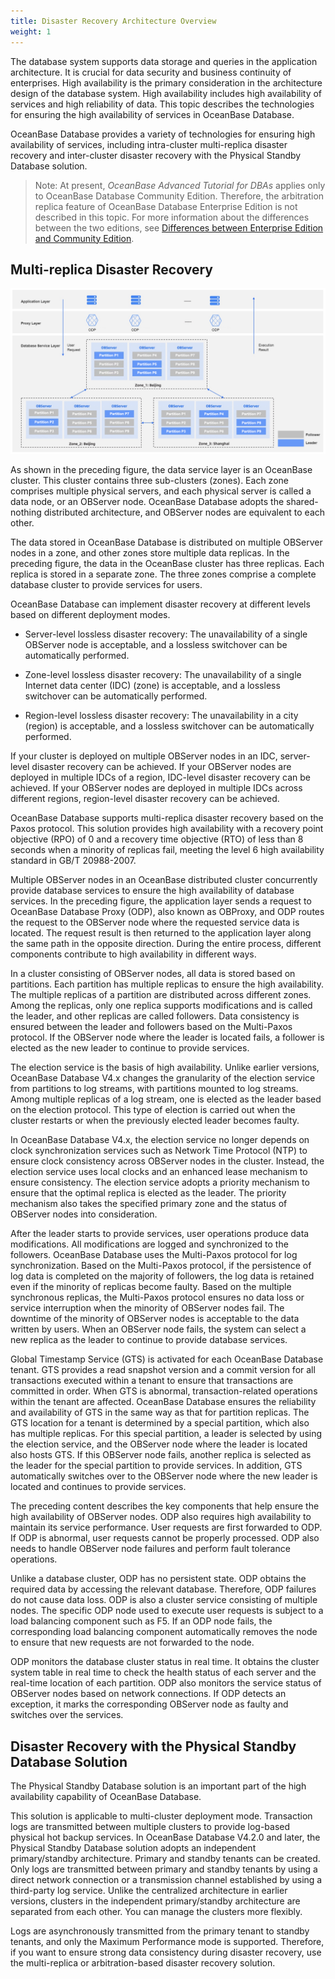 ```yaml
---
title: Disaster Recovery Architecture Overview
weight: 1
---
```


The database system supports data storage and queries in the application architecture. It is crucial for data security and business continuity of enterprises. High availability is the primary consideration in the architecture design of the database system. High availability includes high availability of services and high reliability of data. This topic describes the technologies for ensuring the high availability of services in OceanBase Database.

OceanBase Database provides a variety of technologies for ensuring high availability of services, including intra-cluster multi-replica disaster recovery and inter-cluster disaster recovery with the Physical Standby Database solution.

> Note: At present, *OceanBase Advanced Tutorial for DBAs* applies only to OceanBase Database Community Edition. Therefore, the arbitration replica feature of OceanBase Database Enterprise Edition is not described in this topic. For more information about the differences between the two editions, see [Differences between Enterprise Edition and Community Edition](https://en.oceanbase.com/docs/common-oceanbase-database-10000000001714481).

## Multi-replica Disaster Recovery

![High availability](/img/user_manual/operation_and_maintenance/en-US/disaster_recovery_architecture_design/01-001.png)

As shown in the preceding figure, the data service layer is an OceanBase cluster. This cluster contains three sub-clusters (zones). Each zone comprises multiple physical servers, and each physical server is called a data node, or an OBServer node. OceanBase Database adopts the shared-nothing distributed architecture, and OBServer nodes are equivalent to each other.

The data stored in OceanBase Database is distributed on multiple OBServer nodes in a zone, and other zones store multiple data replicas. In the preceding figure, the data in the OceanBase cluster has three replicas. Each replica is stored in a separate zone. The three zones comprise a complete database cluster to provide services for users.

OceanBase Database can implement disaster recovery at different levels based on different deployment modes.

* Server-level lossless disaster recovery: The unavailability of a single OBServer node is acceptable, and a lossless switchover can be automatically performed.

* Zone-level lossless disaster recovery: The unavailability of a single Internet data center (IDC) (zone) is acceptable, and a lossless switchover can be automatically performed.

* Region-level lossless disaster recovery: The unavailability in a city (region) is acceptable, and a lossless switchover can be automatically performed.

If your cluster is deployed on multiple OBServer nodes in an IDC, server-level disaster recovery can be achieved. If your OBServer nodes are deployed in multiple IDCs of a region, IDC-level disaster recovery can be achieved. If your OBServer nodes are deployed in multiple IDCs across different regions, region-level disaster recovery can be achieved.

OceanBase Database supports multi-replica disaster recovery based on the Paxos protocol. This solution provides high availability with a recovery point objective (RPO) of 0 and a recovery time objective (RTO) of less than 8 seconds when a minority of replicas fail, meeting the level 6 high availability standard in GB/T 20988-2007.

Multiple OBServer nodes in an OceanBase distributed cluster concurrently provide database services to ensure the high availability of database services. In the preceding figure, the application layer sends a request to OceanBase Database Proxy (ODP), also known as OBProxy, and ODP routes the request to the OBServer node where the requested service data is located. The request result is then returned to the application layer along the same path in the opposite direction. During the entire process, different components contribute to high availability in different ways.

In a cluster consisting of OBServer nodes, all data is stored based on partitions. Each partition has multiple replicas to ensure the high availability. The multiple replicas of a partition are distributed across different zones. Among the replicas, only one replica supports modifications and is called the leader, and other replicas are called followers. Data consistency is ensured between the leader and followers based on the Multi-Paxos protocol. If the OBServer node where the leader is located fails, a follower is elected as the new leader to continue to provide services.

The election service is the basis of high availability. Unlike earlier versions, OceanBase Database V4.x changes the granularity of the election service from partitions to log streams, with partitions mounted to log streams. Among multiple replicas of a log stream, one is elected as the leader based on the election protocol. This type of election is carried out when the cluster restarts or when the previously elected leader becomes faulty.

In OceanBase Database V4.x, the election service no longer depends on clock synchronization services such as Network Time Protocol (NTP) to ensure clock consistency across OBServer nodes in the cluster. Instead, the election service uses local clocks and an enhanced lease mechanism to ensure consistency. The election service adopts a priority mechanism to ensure that the optimal replica is elected as the leader. The priority mechanism also takes the specified primary zone and the status of OBServer nodes into consideration.

After the leader starts to provide services, user operations produce data modifications. All modifications are logged and synchronized to the followers. OceanBase Database uses the Multi-Paxos protocol for log synchronization. Based on the Multi-Paxos protocol, if the persistence of log data is completed on the majority of followers, the log data is retained even if the minority of replicas become faulty. Based on the multiple synchronous replicas, the Multi-Paxos protocol ensures no data loss or service interruption when the minority of OBServer nodes fail. The downtime of the minority of OBServer nodes is acceptable to the data written by users. When an OBServer node fails, the system can select a new replica as the leader to continue to provide database services.

Global Timestamp Service (GTS) is activated for each OceanBase Database tenant. GTS provides a read snapshot version and a commit version for all transactions executed within a tenant to ensure that transactions are committed in order. When GTS is abnormal, transaction-related operations within the tenant are affected. OceanBase Database ensures the reliability and availability of GTS in the same way as that for partition replicas. The GTS location for a tenant is determined by a special partition, which also has multiple replicas. For this special partition, a leader is selected by using the election service, and the OBServer node where the leader is located also hosts GTS. If this OBServer node fails, another replica is selected as the leader for the special partition to provide services. In addition, GTS automatically switches over to the OBServer node where the new leader is located and continues to provide services.

The preceding content describes the key components that help ensure the high availability of OBServer nodes. ODP also requires high availability to maintain its service performance. User requests are first forwarded to ODP. If ODP is abnormal, user requests cannot be properly processed. ODP also needs to handle OBServer node failures and perform fault tolerance operations.

Unlike a database cluster, ODP has no persistent state. ODP obtains the required data by accessing the relevant database. Therefore, ODP failures do not cause data loss. ODP is also a cluster service consisting of multiple nodes. The specific ODP node used to execute user requests is subject to a load balancing component such as F5. If an ODP node fails, the corresponding load balancing component automatically removes the node to ensure that new requests are not forwarded to the node.

ODP monitors the database cluster status in real time. It obtains the cluster system table in real time to check the health status of each server and the real-time location of each partition. ODP also monitors the service status of OBServer nodes based on network connections. If ODP detects an exception, it marks the corresponding OBServer node as faulty and switches over the services.

## Disaster Recovery with the Physical Standby Database Solution

The Physical Standby Database solution is an important part of the high availability capability of OceanBase Database.

This solution is applicable to multi-cluster deployment mode. Transaction logs are transmitted between multiple clusters to provide log-based physical hot backup services. In OceanBase Database V4.2.0 and later, the Physical Standby Database solution adopts an independent primary/standby architecture. Primary and standby tenants can be created. Only logs are transmitted between primary and standby tenants by using a direct network connection or a transmission channel established by using a third-party log service. Unlike the centralized architecture in earlier versions, clusters in the independent primary/standby architecture are separated from each other. You can manage the clusters more flexibly.

Logs are asynchronously transmitted from the primary tenant to standby tenants, and only the Maximum Performance mode is supported. Therefore, if you want to ensure strong data consistency during disaster recovery, use the multi-replica or arbitration-based disaster recovery solution.
